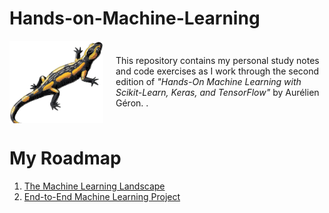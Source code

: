 # Hands-on-Machine-Learning

<div style="display: flex; align-items: center;">
    <img src="imgs/bookcover.png" alt="Book cover" style="width: 150px; height: auto; margin-right: 20px;">
    <p>This repository contains my personal study notes and code exercises as I work through the second edition of <em>"Hands-On Machine Learning with Scikit-Learn, Keras, and TensorFlow"</em> by Aurélien Géron. .</p>
</div>

<div style="margin-top: 20px;">
    
# My Roadmap
1) [The Machine Learning Landscape](https://github.com/RafaelaAbrahao/Hands-on-Machine-Learning/blob/main/01-Machine-Learning-Landscape.ipynb)
2) [End-to-End Machine Learning Project](https://github.com/RafaelaAbrahao/Hands-on-Machine-Learning/blob/main/02-End-to-End-Machine-Learning-Project.ipynb)

</div>